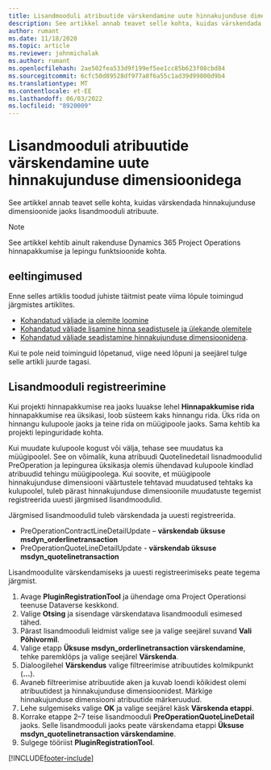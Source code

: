 ```yaml
---
title: Lisandmooduli atribuutide värskendamine uute hinnakujunduse dimensioonidega
description: See artikkel annab teavet selle kohta, kuidas värskendada hinnakujunduse dimensioonide jaoks lisandmooduli atribuute.
author: rumant
ms.date: 11/18/2020
ms.topic: article
ms.reviewer: johnmichalak
ms.author: rumant
ms.openlocfilehash: 2ae502fea533d9f199ef5ee1cc85b623f08cbd84
ms.sourcegitcommit: 6cfc50d89528df977a8f6a55c1ad39d99800d9b4
ms.translationtype: MT
ms.contentlocale: et-EE
ms.lasthandoff: 06/03/2022
ms.locfileid: "8920009"
---
```

# <a name="update-plug-in-attributes-with-new-pricing-dimensions"></a>Lisandmooduli atribuutide värskendamine uute hinnakujunduse dimensioonidega

See artikkel annab teavet selle kohta, kuidas värskendada hinnakujunduse dimensioonide jaoks lisandmooduli atribuute.

> [!NOTE]
> See artikkel kehtib ainult rakenduse Dynamics 365 Project Operations hinnapakkumise ja lepingu funktsioonide kohta.

## <a name="prerequisites"></a>eeltingimused
Enne selles artiklis toodud juhiste täitmist peate viima lõpule toimingud järgmistes artiklites.

  - [Kohandatud väljade ja olemite loomine](create-custom-fields-entities-pricing-dimensions.md) 
  - [Kohandatud väljade lisamine hinna seadistusele ja ülekande olemitele ](add-custom-fields-price-setup-transactional-entities.md)
  - [Kohandatud väljade seadistamine hinnakujunduse dimensioonidena](set-up-custom-fields-pricing-dimensions.md). 
  
Kui te pole neid toiminguid lõpetanud, viige need lõpuni ja seejärel tulge selle artikli juurde tagasi.

## <a name="register-a-plug-in"></a>Lisandmooduli registreerimine
Kui projekti hinnapakkumise rea jaoks luuakse lehel **Hinnapakkumise rida** hinnapakkumise rea üksikasi, loob süsteem kaks hinnangu rida. Üks rida on hinnangu kulupoole jaoks ja teine rida on müügipoole jaoks. Sama kehtib ka projekti lepinguridade kohta.

Kui muudate kulupoole kogust või välja, tehase see muudatus ka müügipoolel. See on võimalik, kuna atribuudi Quotelinedetail lisnadmoodulid PreOperation ja lepingurea üksikasja olemis ühendavad kulupoole kindlad atribuudid tehingu müügipoolega. Kui soovite, et müügipoole hinnakujunduse dimensiooni väärtustele tehtavad muudatused tehtaks ka kulupoolel, tuleb pärast hinnakujunduse dimensioonile muudatuste tegemist registreerida uuesti järgmised lisandmoodulid.

Järgmised lisandmoodulid tuleb värskendada ja uuesti registreerida.

- PreOperationContractLineDetailUpdate – **värskendab üksuse msdyn_orderlinetransaction**
- PreOperationQuoteLineDetailUpdate - **värskendab üksuse msdyn_quotelinetransaction**

Lisandmoodulite värskendamiseks ja uuesti registreerimiseks peate tegema järgmist.

1. Avage **PluginRegistrationTool** ja ühendage oma Project Operationsi teenuse Dataverse keskkond.
2. Valige **Otsing** ja sisendage värskendatava lisandmooduli esimesed tähed.
3. Pärast lisandmooduli leidmist valige see ja valige seejärel suvand **Vali Põhivormil**.
4. Valige etapp **Üksuse msdyn_orderlinetransaction värskendamine**, tehke paremklõps ja valige seejärel **Värskenda**.
5. Dialoogilehel **Värskendus** valige filtreerimise atribuutides kolmikpunkt (**...**).
6. Avaneb filtreerimise atribuutide aken ja kuvab loendi kõikidest olemi atribuutidest ja hinnakujunduse dimensioonidest. Märkige hinnakujunduse dimensiooni atribuutide märkeruudud.
7. Lehe sulgemiseks valige **OK** ja valige seejärel käsk **Värskenda etappi**.
8. Korrake etappe 2–7 teise lisandmooduli **PreOperationQuoteLineDetail** jaoks. Selle lisandmooduli jaoks peate värskendama etappi **Üksuse msdyn_quotelinetransaction värskendamine**.
9. Sulgege tööriist **PluginRegistrationTool**.


[!INCLUDE[footer-include](../includes/footer-banner.md)]